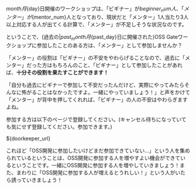 ${month}月${day}日開催のワークショップは、「ビギナー」が${beginner_num}人、「メンター」が${mentor_num}人となっており、現状だと「メンター」1人当たり3人以上対応する人が出てくる計算で、「メンター」が不足しそうな状況なのです。

ということで、(過去の|${past_month}月${past_day}日に開催された)OSS Gateワークショップに参加したことのある方は、「メンター」として参加しませんか？

「メンター」の役割は「ビギナー」の不安をやわらげることなので、過去に「メンター」だった方はもちろんのこと、「ビギナー」として参加したことがあれば、**十分その役割を果たすことができます！**

「自分も過去にビギナーで参加して不安だったんだけど、実際にやってみたらそんなに怖がることはなかったですよ。一緒にやっていましょう！」と声をかけて「メンター」が背中を押してくれれば、「ビギナー」の人の不安はやわらぎますよね。

参加する方は以下のページで登録してください。(キャンセル待ちになっていても気にせず登録してください。参加できます。)

${doorkeeper_url}

これほど「OSS開発に参加したいけどまだ参加できていない…」という人を集められているということは、OSS開発に参加する人を増やすよい機会ができているということです。一緒にOSS開発に参加する人を増やしていきましょう！また、まわりに「OSS開発に参加する人が増えるとうれしい！」という人がいたら誘っていきましょう！
